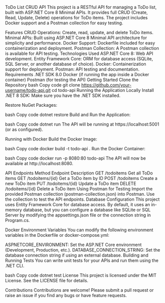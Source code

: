 ToDo List CRUD API
This project is a RESTful API for managing a ToDo list, built with ASP.NET Core 8 Minimal APIs. It provides full CRUD (Create, Read, Update, Delete) operations for ToDo items. The project includes Docker support and a Postman collection for easy testing.

Features
CRUD Operations: Create, read, update, and delete ToDo items.
Minimal APIs: Built using ASP.NET Core 8 Minimal API architecture for simplicity and performance.
Docker Support: Dockerfile included for easy containerization and deployment.
Postman Collection: A Postman collection is available for API testing.
Technologies Used
ASP.NET Core 8: Web API development.
Entity Framework Core: ORM for database access (SQLite, SQL Server, or another database of choice).
Docker: Containerization support for deployment.
Postman: API testing and documentation.
Requirements
.NET SDK 8.0
Docker (if running the app inside a Docker container)
Postman (for testing the API)
Getting Started
Clone the Repository
bash
Copy code
git clone https://github.com/your-username/todo-api.git
cd todo-api
Running the Application Locally
Install .NET 8 SDK: Make sure you have the .NET SDK installed.

Restore NuGet Packages:

bash
Copy code
dotnet restore
Build and Run the Application:

bash
Copy code
dotnet run
The API will be running at https://localhost:5001 (or as configured).

Running with Docker
Build the Docker Image:

bash
Copy code
docker build -t todo-api .
Run the Docker Container:

bash
Copy code
docker run -p 8080:80 todo-api
The API will now be available at http://localhost:8080.

API Endpoints
Method	Endpoint	Description
GET	/todoitems	Get all ToDo items
GET	/todoitems/{id}	Get a ToDo item by ID
POST	/todoitems	Create a new ToDo item
PUT	/todoitems/{id}	Update a ToDo item
DELETE	/todoitems/{id}	Delete a ToDo item
Using Postman for Testing
Import the provided Postman collection (postman-collection.json) into Postman.
Use the collection to test the API endpoints.
Database Configuration
This project uses Entity Framework Core for database access. By default, it uses an in-memory database, but you can configure a database like SQLite or SQL Server by modifying the appsettings.json file or the connection string in Program.cs.

Docker Environment Variables
You can modify the following environment variables in the Dockerfile or docker-compose.yml:

ASPNETCORE_ENVIRONMENT: Set the ASP.NET Core environment (Development, Production, etc.).
DATABASE_CONNECTION_STRING: Set the database connection string if using an external database.
Building and Running Tests
You can write unit tests for your APIs and run them using the .NET CLI.

bash
Copy code
dotnet test
License
This project is licensed under the MIT License. See the LICENSE file for details.

Contributions
Contributions are welcome! Please submit a pull request or raise an issue if you find any bugs or have feature requests.
